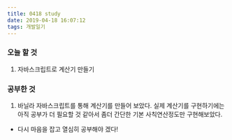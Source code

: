 ```yaml
---
title: 0418 study
date: 2019-04-18 16:07:12
tags: 개발일기
---
```


### 오늘 할 것

1. 자바스크립트로 계산기 만들기

### 공부한 것

1. 바닐라 자바스크립트를 통해 계산기를 만들어 보았다.
   실제 계산기를 구현하기에는 아직 공부가 더 필요할 것 같아서 좀더 간단한 기본 사칙연산정도만 구현해보았다.

- 다시 마음을 잡고 열심히 공부해야 겠다!
